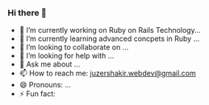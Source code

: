 ### Hi there 👋

<!--
**JuzerShakir/JuzerShakir** is a ✨ _special_ ✨ repository because its `README.md` (this file) appears on your GitHub profile.

Here are some ideas to get you started:

- 🔭 I’m currently working on ...
- 🌱 I’m currently learning ...
- 👯 I’m looking to collaborate on ...
- 🤔 I’m looking for help with ...
- 💬 Ask me about ...
- 📫 How to reach me: ...
- 😄 Pronouns: ...
- ⚡ Fun fact: ...
-->


- 🔭 I’m currently working on Ruby on Rails Technology...
- 🌱 I’m currently learning advanced concpets in Ruby ...
- 👯 I’m looking to collaborate on ...
- 🤔 I’m looking for help with ...
- 💬 Ask me about ...
- 📫 How to reach me: [juzershakir.webdev@gmail.com](#mailto:juzershakir.webdev@gmail.com)
- 😄 Pronouns: ...
- ⚡ Fun fact:
